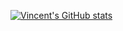 [![Vincent's GitHub stats](https://github-readme-stats.vercel.app/api?username=vincent-stafford)](https://github.com/anuraghazra/github-readme-stats)
